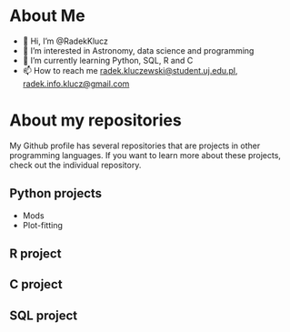 # About Me
- 👋 Hi, I’m @RadekKlucz
- 👀 I’m interested in Astronomy, data science and programming
- 🌱 I’m currently learning Python, SQL, R and C
- 📫 How to reach me radek.kluczewski@student.uj.edu.pl, radek.info.klucz@gmail.com
<!--- - 💞️ I’m looking to collaborate on ... --->

# About my repositories

My Github profile has several repositories that are projects in other programming languages. If you want to learn more about these projects, check out the individual repository. 

## Python projects

- Mods
- Plot-fitting

## R project

## C project 

## SQL project


<!---
RadekKlucz/RadekKlucz is a ✨ special ✨ repository because its `README.md` (this file) appears on your GitHub profile.
You can click the Preview link to take a look at your changes.
--->
